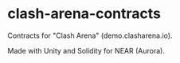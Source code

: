 # clash-arena-contracts
Contracts for "Clash Arena" (demo.clasharena.io).

Made with Unity and Solidity for NEAR (Aurora).
